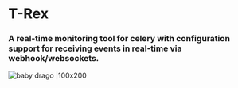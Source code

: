 # T-Rex

### A real-time monitoring tool for celery with configuration support for receiving events in real-time via webhook/websockets.


![baby drago](../main/baby_dragon.jpeg) |100x200

